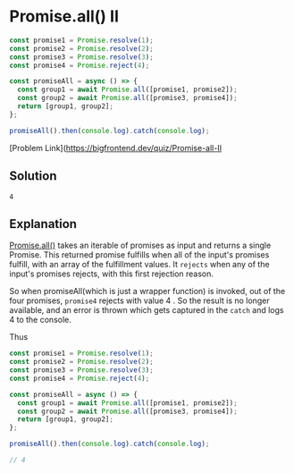 # Promise.all() II

```js
const promise1 = Promise.resolve(1);
const promise2 = Promise.resolve(2);
const promise3 = Promise.resolve(3);
const promise4 = Promise.reject(4);

const promiseAll = async () => {
  const group1 = await Promise.all([promise1, promise2]);
  const group2 = await Promise.all([promise3, promise4]);
  return [group1, group2];
};

promiseAll().then(console.log).catch(console.log);
```

[Problem Link](https://bigfrontend.dev/quiz/Promise-all-II

## Solution

```
4
```

## Explanation

[Promise.all()](https://developer.mozilla.org/en-US/docs/Web/JavaScript/Reference/Global_Objects/Promise/all) takes an iterable of promises as input and returns a single Promise. This returned promise fulfills when all of the input's promises fulfill, with an array of the fulfillment values. It `rejects` when any of the input's promises rejects, with this first rejection reason.

So when promiseAll(which is just a wrapper function) is invoked, out of the four promises, `promise4` rejects with value 4 . So the result is no longer available, and an error is thrown which gets captured in the `catch` and logs 4 to the console.

Thus

```js
const promise1 = Promise.resolve(1);
const promise2 = Promise.resolve(2);
const promise3 = Promise.resolve(3);
const promise4 = Promise.reject(4);

const promiseAll = async () => {
  const group1 = await Promise.all([promise1, promise2]);
  const group2 = await Promise.all([promise3, promise4]);
  return [group1, group2];
};

promiseAll().then(console.log).catch(console.log);

// 4
```
